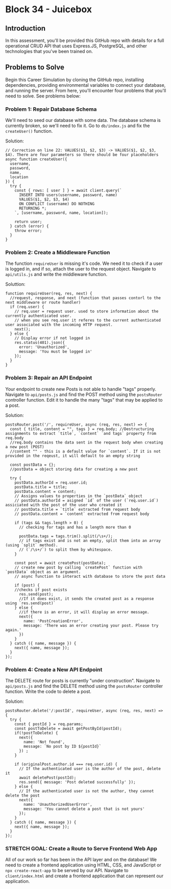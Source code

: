 # Block 34 - Juicebox

## Introduction

In this assessment, you'll be provided this GitHub repo with details for a full operational CRUD API that uses Express.JS, PostgreSQL, and other technologies that you've been trained on. 

## Problems to Solve

Begin this Career Simulation by cloning the GitHub repo, installing dependencies, providing environmental variables to connect your database, and running the server. From here, you'll encounter four problems that you'll need to solve. See problems below:

### Problem 1: Repair Database Schema

We'll need to seed our database with some data. The database schema is currently broken, so we'll need to fix it. Go to `db/index.js` and fix the `createUser()` function.

Solution:
```
// Correction on line 22: VALUES($1, $2, $3) -> VALUES($1, $2, $3, $4). There are four parameters so there should be four placeholders
async function createUser({ 
  username, 
  password,
  name,
  location
}) {
  try {
    const { rows: [ user ] } = await client.query(`
      INSERT INTO users(username, password, name) 
      VALUES($1, $2, $3, $4) 
      ON CONFLICT (username) DO NOTHING 
      RETURNING *;
    `, [username, password, name, location]);

    return user;
  } catch (error) {
    throw error;
  }
} 
```
### Problem 2: Create a Middleware Function

The function `requireUser` is missing it's code. We need it to check if a user is logged in, and if so, attach the user to the request object. Navigate to `api/utils.js` and write the middleware function.

Soluttion: 
```
function requireUser(req, res, next) {
  //request, response, and next (function that passes contorl to the next middleware or route handler)
  if (req.user) {
    // req.user = request user. used to store information about the currently authenticated user. 
    // when you see req.user it referes to the current authenticated user associated with the incoming HTTP request. 
    next();
  } else {
    // Display error if not logged in
    res.status(401).json({
      error: 'Unauthorized',
      message: 'You must be logged in'
    });
  }
} 
```

### Problem 3: Repair an API Endpoint

Your endpoint to create new Posts is not able to handle "tags" properly. Navigate to `api/posts.js` and find the POST method using the `postsRouter` controller function. Edit it to handle the many "tags" that may be applied to a post.

Solution: 
```
postsRouter.post('/', requireUser, async (req, res, next) => {
  const { title, content = "", tags } = req.body; //Destructuring assignments to extract `title`, `content` `and tags` property from req.body
  //req.body contains the data sent in the request body when creating a new post (POST)
  //content "" - this is a default value for `content`. If it is not provided in the reqeust, it will default to an empty string

  const postData = {};
  //postData = object storing data for creating a new post

  try {
    postData.authorId = req.user.id;
    postData.title = title;
    postData.content = content;
    // Assigns values to properties in the `postData` object
    // postData.authorId = asigned `id` of the user (`req.user.id`) assiciated with the post of the user who created it
    // postData.title = `title` extracted from request body 
    // postData.content = `content` extracted from request body

    if (tags && tags.length > 0) {
      // checking for tags and has a length more than 0

      postData.tags = tags.trim().split(/\s+/);
      // if tags exist and is not an empty, split them into an array (using `split` method).
      // (`/\s+/`) to split them by whitespace.
    }

    const post = await createPost(postData);
    // create new post by calling `createPost` function with `postData` object as an argument.
    // async function to interact with database to store the post data

    if (post) {
    //checks if post exists
      res.send(post);
      //If it does exist, it sends the created post as a response using `res.send(post)`
    } else {
      //if there is an error, it will display an error message.
      next({
        name: 'PostCreationError',
        message: 'There was an error creating your post. Please try again.'
      })
    }
  } catch ({ name, message }) {
    next({ name, message });
  }
});
```

### Problem 4: Create a New API Endpoint

The DELETE route for posts is currently "under construction". Navigate to `api/posts.js` and find the DELETE method using the `postsRouter` controller function. Write the code to delete a post.

Solution: 
```
postsRouter.delete('/:postId', requireUser, async (req, res, next) => {
  try {
    const { postId } = req.params;
    const postToDelete = await getPostById(postId);
    if(!postToDelete) {
      next({
        name: 'Not found',
        message: `No post by ID ${postId}`
      }) ;
    } 

    if (originalPost.author.id === req.user.id) {
      // If the authenticated user is the author of the post, delete it
      await deletePost(postId);
      res.send({ message: 'Post deleted successfully' });
    } else {
      // If the authenticated user is not the author, they cannot delete the post
      next({
        name: 'UnauthorizedUserError',
        message: 'You cannot delete a post that is not yours'
      });
    }
  } catch ({ name, message }) {
    next({ name, message });
  }
});
```

### STRETCH GOAL: Create a Route to Serve Frontend Web App

All of our work so far has been in the API layer and on the database! We need to create a frontend application using HTML, CSS, and JavaScript or `npx create-react-app` to be served by our API. Navigate to `client/index.html` and create a frontend application that can represent our application. 
